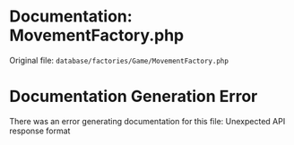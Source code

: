 # Documentation: MovementFactory.php

Original file: `database/factories/Game/MovementFactory.php`

# Documentation Generation Error

There was an error generating documentation for this file: Unexpected API response format